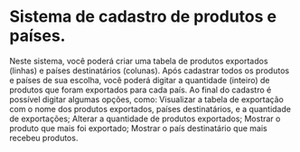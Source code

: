 # Sistema de cadastro de produtos e países.
 Neste sistema, você poderá criar uma tabela de produtos exportados (linhas) e países destinatários (colunas). Após cadastrar todos os produtos e países de sua escolha, você poderá digitar a quantidade (inteiro) de produtos que foram exportados para cada país. Ao final do cadastro é possível digitar algumas opções, como: 
 Visualizar a tabela de exportação com o nome dos produtos exportados, países destinatários, e a quantidade de exportações; Alterar a quantidade de produtos exportados; Mostrar o produto que mais foi exportado; Mostrar o país destinatário que mais recebeu produtos.